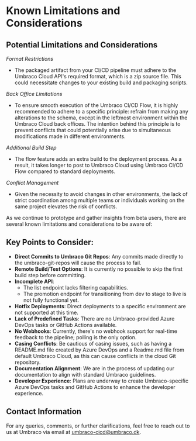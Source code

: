 # Known Limitations and Considerations

## Potential Limitations and Considerations

_Format Restrictions_
- The packaged artifact from your CI/CD pipeline must adhere to the Umbraco Cloud API's required format, which is a zip source file. This could necessitate changes to your existing build and packaging scripts.

_Back Office Limitations_
- To ensure smooth execution of the Umbraco CI/CD Flow, it is highly recommended to adhere to a specific principle: refrain from making any alterations to the schema, except in the leftmost environment within the Umbraco Cloud back offices. The intention behind this principle is to prevent conflicts that could potentially arise due to simultaneous modifications made in different environments.

_Additional Build Step_
- The flow feature adds an extra build to the deployment process. As a result, it takes longer to post to Umbraco Cloud using Umbraco CI/CD Flow compared to standard deployments.

_Conflict Management_
- Given the necessity to avoid changes in other environments, the lack of strict coordination among multiple teams or individuals working on the same project elevates the risk of conflicts.

As we continue to prototype and gather insights from beta users, there are several known limitations and considerations to be aware of:

## Key Points to Consider:

* **Direct Commits to Umbraco Git Repos**: Any commits made directly to the umbraco-git-repos will cause the process to fail.
* **Remote Build/Test Options**: It is currently no possible to skip the first build step before committing.
* **Incomplete API**: 
  * The list endpoint lacks filtering capabilities.
  * The promotion endpoint for transitioning from dev to stage to live is not fully functional yet.
* **Hotfix Deployments**: Direct deployments to a specific environment are not supported at this time.
* **Lack of Predefined Tasks**: There are no Umbraco-provided Azure DevOps tasks or GitHub Actions available.
* **No Webhooks**: Currently, there's no webhook support for real-time feedback to the pipeline; polling is the only option.
* **Casing Conflicts**: Be cautious of casing issues, such as having a README.md file created by Azure DevOps and a Readme.md file from default Umbraco Cloud, as this can cause conflicts in the cloud Git repository.
* **Documentation Alignment**: We are in the process of updating our documentation to align with standard Umbraco guidelines.
* **Developer Experience**: Plans are underway to create Umbraco-specific Azure DevOps tasks and GitHub Actions to enhance the developer experience.

## Contact Information

For any queries, comments, or further clarifications, feel free to reach out to us at Umbraco via email at <umbraco-cicd@umbraco.dk>.
